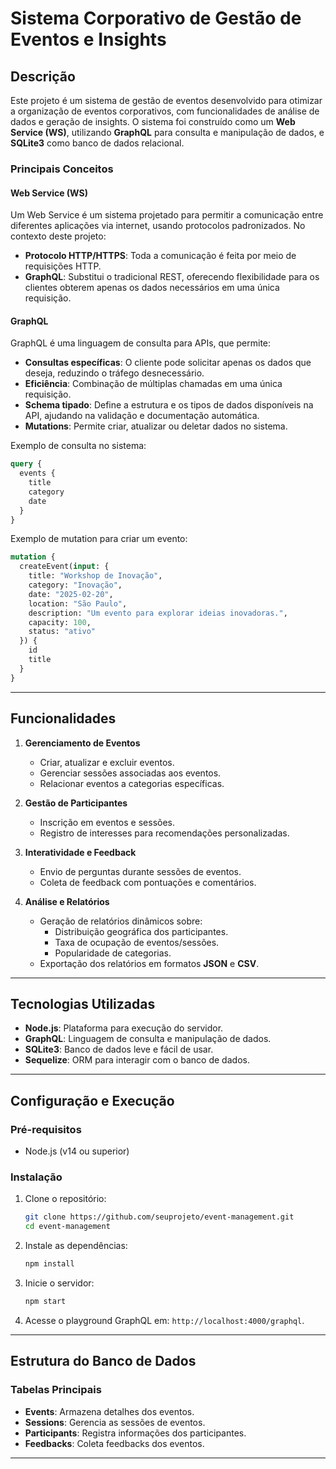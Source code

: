 # Sistema Corporativo de Gestão de Eventos e Insights

## Descrição
Este projeto é um sistema de gestão de eventos desenvolvido para otimizar a organização de eventos corporativos, com funcionalidades de análise de dados e geração de insights. O sistema foi construído como um **Web Service (WS)**, utilizando **GraphQL** para consulta e manipulação de dados, e **SQLite3** como banco de dados relacional.

### Principais Conceitos
#### Web Service (WS)
Um Web Service é um sistema projetado para permitir a comunicação entre diferentes aplicações via internet, usando protocolos padronizados. No contexto deste projeto:
- **Protocolo HTTP/HTTPS**: Toda a comunicação é feita por meio de requisições HTTP.
- **GraphQL**: Substitui o tradicional REST, oferecendo flexibilidade para os clientes obterem apenas os dados necessários em uma única requisição.

#### GraphQL
GraphQL é uma linguagem de consulta para APIs, que permite:
- **Consultas específicas**: O cliente pode solicitar apenas os dados que deseja, reduzindo o tráfego desnecessário.
- **Eficiência**: Combinação de múltiplas chamadas em uma única requisição.
- **Schema tipado**: Define a estrutura e os tipos de dados disponíveis na API, ajudando na validação e documentação automática.
- **Mutations**: Permite criar, atualizar ou deletar dados no sistema.

Exemplo de consulta no sistema:
```graphql
query {
  events {
    title
    category
    date
  }
}
```

Exemplo de mutation para criar um evento:
```graphql
mutation {
  createEvent(input: {
    title: "Workshop de Inovação",
    category: "Inovação",
    date: "2025-02-20",
    location: "São Paulo",
    description: "Um evento para explorar ideias inovadoras.",
    capacity: 100,
    status: "ativo"
  }) {
    id
    title
  }
}
```

---

## Funcionalidades
1. **Gerenciamento de Eventos**
   - Criar, atualizar e excluir eventos.
   - Gerenciar sessões associadas aos eventos.
   - Relacionar eventos a categorias específicas.

2. **Gestão de Participantes**
   - Inscrição em eventos e sessões.
   - Registro de interesses para recomendações personalizadas.

3. **Interatividade e Feedback**
   - Envio de perguntas durante sessões de eventos.
   - Coleta de feedback com pontuações e comentários.

4. **Análise e Relatórios**
   - Geração de relatórios dinâmicos sobre:
     - Distribuição geográfica dos participantes.
     - Taxa de ocupação de eventos/sessões.
     - Popularidade de categorias.
   - Exportação dos relatórios em formatos **JSON** e **CSV**.

---

## Tecnologias Utilizadas
- **Node.js**: Plataforma para execução do servidor.
- **GraphQL**: Linguagem de consulta e manipulação de dados.
- **SQLite3**: Banco de dados leve e fácil de usar.
- **Sequelize**: ORM para interagir com o banco de dados.

---

## Configuração e Execução

### Pré-requisitos
- Node.js (v14 ou superior)

### Instalação
1. Clone o repositório:
   ```bash
   git clone https://github.com/seuprojeto/event-management.git
   cd event-management
   ```

2. Instale as dependências:
   ```bash
   npm install
   ```

3. Inicie o servidor:
   ```bash
   npm start
   ```

4. Acesse o playground GraphQL em: `http://localhost:4000/graphql`.

---

## Estrutura do Banco de Dados
### Tabelas Principais
- **Events**: Armazena detalhes dos eventos.
- **Sessions**: Gerencia as sessões de eventos.
- **Participants**: Registra informações dos participantes.
- **Feedbacks**: Coleta feedbacks dos eventos.

---


